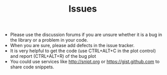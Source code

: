 ﻿---
layout: page
title: Issues
---

- Please use the discussion forums if you are unsure whether it is a bug in the library or a problem in your code. 
- When you are sure, please add defects in the issue tracker.
- It is very helpful to get the code (use CTRL+ALT+C in the plot control) and report (CTRL+ALT+R) of the bug plot
- You could use services like http://snipt.org or https://gist.github.com to share code snippets. 